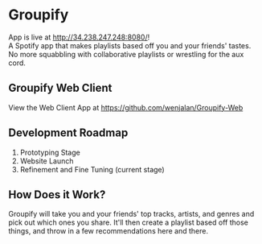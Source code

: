 # Groupify
App is live at http://34.238.247.248:8080/!  
A Spotify app that makes playlists based off you and your friends' tastes. No more squabbling with collaborative playlists or wrestling for the aux cord.  

## Groupify Web Client
View the Web Client App at https://github.com/wenjalan/Groupify-Web  

## Development Roadmap  
1. Prototyping Stage
2. Website Launch 
3. Refinement and Fine Tuning (current stage)  

## How Does it Work?
Groupify will take you and your friends' top tracks, artists, and genres and pick out which ones you share. It'll then create a playlist based off those things, and throw in a few recommendations here and there.  
